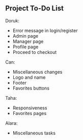 ## Project To-Do List

Doruk:
* Error message in login/register
* Admin page 
* Manager page
* Profile page
* Proceed to checkout

Can:
* Miscellaneous changes
* Logo and name
* Footer
* Favorites buttons

Taha:
* Responsiveness
* Favorites pages
  
Alara:
* Miscellaneous tasks

